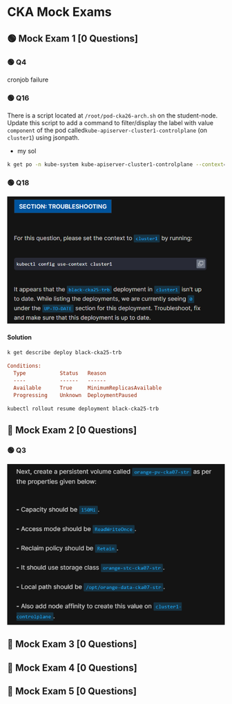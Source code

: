 # CKA Mock Exams

## 🟢 Mock Exam 1 [0 Questions]

### 🟢 Q4

cronjob failure

### 🟢 Q16

There is a script located at `/root/pod-cka26-arch.sh` on the student-node. Update this script to add a command to filter/display the label with value `component` of the pod called`kube-apiserver-cluster1-controlplane` (on `cluster1`) using jsonpath.

- my sol

```bash
k get po -n kube-system kube-apiserver-cluster1-controlplane --context=cluster1 -o=jsonpath={.metadata.labels}
```

### 🟢 Q18

![alt text](images/cka-mock-1-q18.png)

#### Solution

```bash
k get describe deploy black-cka25-trb
```

```ini
Conditions:
  Type           Status   Reason
  ----           ------   ------
  Available      True     MinimumReplicasAvailable
  Progressing    Unknown  DeploymentPaused
```

```bash
kubectl rollout resume deployment black-cka25-trb
```

## 🔴 Mock Exam 2 [0 Questions]

### 🟢 Q3

![alt text](images/cka-mock-2-q6.png)

## 🔴 Mock Exam 3 [0 Questions]

## 🔴 Mock Exam 4 [0 Questions]

## 🔴 Mock Exam 5 [0 Questions]
